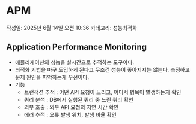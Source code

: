 # APM

작성일: 2025년 6월 14일 오전 10:36
카테고리: 성능최적화

## Application Performance Monitoring

- 애플리케이션의 성능을 실시간으로 추적하는 도구이다.
- 최적화 기법을 마구 도입하게 된다고 무조건 성능이 좋아지지는 않는다. 측정하고 문제 원인을 파악하는게 우선이다.
- 기능
    - 트랜잭션 추적 : 어떤 API 요청이 느리고, 어디서 병목이 발생하는지 확인
    - 쿼리 분석 : DB에서 실행된 쿼리 중 느린 쿼리 확인
    - 외부 호출 : 외부 API 요청의 지연 시간 확인
    - 에러 추적 : 오류 발생 위치, 발생 비율 확인